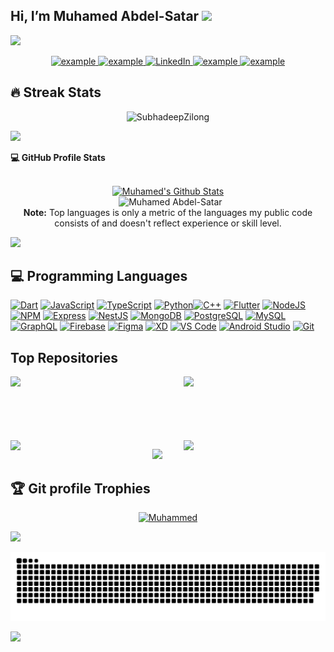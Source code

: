 ## Hi, I’m Muhamed Abdel-Satar <img src = "https://raw.githubusercontent.com/MartinHeinz/MartinHeinz/master/wave.gif" width = 30px> 
<p>
  <a href="https://github.com/DenverCoder1/readme-typing-svg"><img src="https://readme-typing-svg.herokuapp.com?&font=IBM+Plex+Sans&color=abcdef&size=20&lines=Welcome+to+my+GitHub+Profile!;I'm+a+Software+Developer;I'm+also+studying+Computer+Engineering" /></a>
</p>

<p align ="center">
   <a href="https://api.whatsapp.com/send?phone=0201050609664" target="_blank">
    <img src="https://img.shields.io/badge/Whatsapp-25D366?style=for-the-badge&logo=whatsapp&logoColor=white" alt="example"/>
  </a>
  <a href="mailto:mohamedabdelstar30@gmail.com?subject=Feedback%20From%20Github&body=Hello," target="_blank">
    <img src="https://img.shields.io/badge/Gmail-D14836?style=for-the-badge&logo=gmail&logoColor=white" alt="example"/>
  </a>
   <a href="https://www.linkedin.com/in/abdelsatar5060/" target="_blank">
    <img alt="LinkedIn" src="https://img.shields.io/badge/LinkedIn-0077B5?style=for-the-badge&logo=linkedin&logoColor=white">
  </a>   
  <a href="https://twitter.com/mhmeed3bstar" target="_blank">
      <img src="https://img.shields.io/badge/Twitter-1DA1F2.svg?style=for-the-badge&logo=twitter&logoColor=white" alt="example"/>
    </a>
   <a href="https://www.instagram.com/mohammed_abdel_satar" target="_blank">
      <img src="https://img.shields.io/badge/Instgram-E1306C?style=for-the-badge&logo=instagram&logoColor=white" alt="example"/>
    </a>
  </p>



## 🔥 Streak Stats
<p align="center"><img src="https://github-readme-streak-stats.herokuapp.com/?user=abdelstarMo66%20&theme=tokyonight&hide_border=true" alt="SubhadeepZilong" /></p>

<img src="https://user-images.githubusercontent.com/73097560/115834477-dbab4500-a447-11eb-908a-139a6edaec5c.gif"></a>

 <summary><b>💻 GitHub Profile Stats</b></summary>
  <br/>
  <p align="center">
    <a href=""><img alt="Muhamed's Github Stats" src="https://github-readme-stats.vercel.app/api?username=abdelstarMo66&show_icons=true&count_private=true&theme=tokyonight&hide_border=true" height="192px"/></a>
<br/>
  &nbsp;
	  <img src="https://github-readme-stats.vercel.app/api/top-langs?username=abdelstarMo66&count_private=true&langs_count=10&show_icons=true&locale=en&layout=compact&theme=tokyonight&hide_border=true" alt="Muhamed Abdel-Satar" height="192px"/>
  <br/>
  <b>Note:</b> Top languages is only a metric of the languages my public code consists of and doesn't reflect experience or skill level.
  </p>

<img src="https://user-images.githubusercontent.com/73097560/115834477-dbab4500-a447-11eb-908a-139a6edaec5c.gif"></a>

## 💻 Programming Languages
<p>
<a href="https://dart.dev/" target="_blank" rel="noreferrer"><img src="https://raw.githubusercontent.com/danielcranney/readme-generator/main/public/icons/skills/dart-colored.svg" width="36" height="36" alt="Dart" /></a>
<a href="https://developer.mozilla.org/en-US/docs/Web/JavaScript" target="_blank" rel="noreferrer"><img src="https://raw.githubusercontent.com/danielcranney/readme-generator/main/public/icons/skills/javascript-colored.svg" width="36" height="36" alt="JavaScript" /></a>
<a href="https://www.typescriptlang.org/" target="_blank" rel="noreferrer"><img src="https://raw.githubusercontent.com/danielcranney/readme-generator/main/public/icons/skills/typescript-colored.svg" width="36" height="36" alt="TypeScript" /></a>
<a href="https://www.python.org/" target="_blank" rel="noreferrer"><img src="https://raw.githubusercontent.com/danielcranney/readme-generator/main/public/icons/skills/python-colored.svg" width="36" height="36" alt="Python" /></a><a href="https://docs.microsoft.com/en-us/cpp/?view=msvc-170" target="_blank" rel="noreferrer"><img src="https://raw.githubusercontent.com/danielcranney/readme-generator/main/public/icons/skills/cplusplus-colored.svg" width="36" height="36" alt="C++" /></a>
<a href="https://flutter.dev/" target="_blank" rel="noreferrer"><img src="https://raw.githubusercontent.com/danielcranney/readme-generator/main/public/icons/skills/flutter-colored.svg" width="36" height="36" alt="Flutter" /></a>
<a href="https://nodejs.org/en/" target="_blank" rel="noreferrer"><img src="https://raw.githubusercontent.com/danielcranney/readme-generator/main/public/icons/skills/nodejs-colored.svg" width="36" height="36" alt="NodeJS" /></a>
<a href="https://www.npmjs.com/" target="_blank" rel="noreferrer"><img src="https://github.com/bablubambal/All_logo_and_pictures/blob/main/others/npm.svg" width="36" height="36" alt="NPM" /></a>
<a href="https://expressjs.com/" target="_blank" rel="noreferrer"><img src="https://raw.githubusercontent.com/danielcranney/readme-generator/main/public/icons/skills/express-colored.svg" width="36" height="36" alt="Express" /></a>
<a href="https://docs.nestjs.com/" target="_blank" rel="noreferrer"><img src="https://raw.githubusercontent.com/danielcranney/readme-generator/main/public/icons/skills/nestjs-colored.svg" width="36" height="36" alt="NestJS" /></a>
<a href="https://www.mongodb.com/" target="_blank" rel="noreferrer"><img src="https://raw.githubusercontent.com/danielcranney/readme-generator/main/public/icons/skills/mongodb-colored.svg" width="36" height="36" alt="MongoDB" /></a>
<a href="https://www.postgresql.org/" target="_blank" rel="noreferrer"><img src="https://raw.githubusercontent.com/danielcranney/readme-generator/main/public/icons/skills/postgresql-colored.svg" width="36" height="36" alt="PostgreSQL" /></a>
<a href="https://www.mysql.com/" target="_blank" rel="noreferrer"><img src="https://raw.githubusercontent.com/danielcranney/readme-generator/main/public/icons/skills/mysql-colored.svg" width="36" height="36" alt="MySQL" /></a>
<a href="https://graphql.org/" target="_blank" rel="noreferrer"><img src="https://raw.githubusercontent.com/danielcranney/readme-generator/main/public/icons/skills/graphql-colored.svg" width="36" height="36" alt="GraphQL" /></a>
<a href="https://firebase.google.com/" target="_blank" rel="noreferrer"><img src="https://raw.githubusercontent.com/danielcranney/readme-generator/main/public/icons/skills/firebase-colored.svg" width="36" height="36" alt="Firebase" /></a>
<a href="https://www.figma.com/" target="_blank" rel="noreferrer"><img src="https://raw.githubusercontent.com/danielcranney/readme-generator/main/public/icons/skills/figma-colored.svg" width="36" height="36" alt="Figma" /></a>
<a href="https://www.adobe.com/uk/products/xd.html" target="_blank" rel="noreferrer"><img src="https://raw.githubusercontent.com/danielcranney/readme-generator/main/public/icons/skills/xd-colored.svg" width="36" height="36" alt="XD" /></a>
<a href="https://code.visualstudio.com/" target="_blank" rel="noreferrer"><img src="https://raw.githubusercontent.com/danielcranney/readme-generator/main/public/icons/skills/visualstudiocode.svg" width="36" height="36" alt="VS Code" /></a>
<a href="https://developer.android.com/studio" target="_blank" rel="noreferrer"><img src="https://github.com/MarikIshtar007/MarikIshtar007/blob/master/images//android.svg" width="36" height="36" alt="Android Studio" /></a>
<a href="https://git-scm.com/" target="_blank" rel="noreferrer"><img src="https://github.com/MarikIshtar007/MarikIshtar007/blob/master/images/git.svg" width="36" height="36" alt="Git" /></a>
</p>
<!-- <p>
<img src = 'https://github.com/MarikIshtar007/MarikIshtar007/blob/master/images/dart.svg' height="50" width="50"/> 
<img src = 'https://github.com/MarikIshtar007/MarikIshtar007/blob/master/images/flutter-logo.svg' height="50" width="50"/> 
<img src = 'https://github.com/bablubambal/All_logo_and_pictures/blob/main/cloud/firebase.svg' height="50" width="50"/>
<img src = 'https://github.com/MarikIshtar007/MarikIshtar007/blob/master/images/js.svg' height="50" width="50"/> 
<img src = 'https://github.com/bablubambal/All_logo_and_pictures/blob/main/programming%20languages/typescript.svg' height="50" width="50"/>
<img src = 'https://github.com/bablubambal/All_logo_and_pictures/blob/main/frameworks/nodejs.svg' height="50" width="50"/> 
<img src = 'https://github.com/bablubambal/All_logo_and_pictures/blob/main/others/npm.svg' height="50" width="50"/>
<img src = 'https://github.com/MarikIshtar007/MarikIshtar007/blob/master/images/sql.svg' height="50" width="50"/>
<img src = 'https://github.com/bablubambal/All_logo_and_pictures/blob/main/databases/mongodb.svg' height="50" width="50"/>
<img src = 'https://github.com/MarikIshtar007/MarikIshtar007/blob/master/images/python.svg' height="50" width="50"/>
<img src = 'https://github.com/MarikIshtar007/MarikIshtar007/blob/master/images/git.svg' height="50" width="50"/>
<img src = 'https://github.com/bablubambal/All_logo_and_pictures/blob/main/ides/android-studio.svg' height="50" width="50"/>
<img src = 'https://github.com/bablubambal/All_logo_and_pictures/blob/main/text%20editors/vscode.svg' height="50" width="50"/>	
</p> -->

## Top Repositories

<div width="100%" align="center">
<a href="https://github.com/abdelstarMo66/Bookly_MVVM" align="left"><img align="left" width="45%" src="https://github-readme-stats.vercel.app/api/pin/?username=abdelstarMo66&repo=Bookly_MVVM&title_color=0891b2&text_color=ffffff&icon_color=0891b2&bg_color=1c1917&hide_border=true&locale=en" /></a>
<a href="https://github.com/abdelstarMo66/art-space" align="right"><img align="right" width="45%" src="https://github-readme-stats.vercel.app/api/pin/?username=abdelstarMo66&repo=art-space&title_color=0891b2&text_color=ffffff&icon_color=0891b2&bg_color=1c1917&hide_border=true&locale=en" /></a>
</div>
<br/><br/><br/><br/>
<br/><br/>


<div width="100%" align="center">
<a href="https://github.com/abdelstarMo66/art_space_user" align="left"><img align="left" width="45%" src="https://github-readme-stats.vercel.app/api/pin/?username=abdelstarMo66&repo=art_space_user&title_color=0891b2&text_color=ffffff&icon_color=0891b2&bg_color=1c1917&hide_border=true&locale=en" /></a>
<a href="https://github.com/abdelstarMo66/art_space_artist" align="right"><img align="right" width="45%" src="https://github-readme-stats.vercel.app/api/pin/?username=abdelstarMo66&repo=art_space_artist&title_color=0891b2&text_color=ffffff&icon_color=0891b2&bg_color=1c1917&hide_border=true&locale=en" /></a>
</div>

<img src="https://user-images.githubusercontent.com/73097560/115834477-dbab4500-a447-11eb-908a-139a6edaec5c.gif"></a>

## :trophy: Git profile Trophies

<p align="center"> <a href=""><img src="https://github-profile-trophy.vercel.app/?username=abdelstarMo66&layout=compact&theme=tokyonight&count_private=true&show_icons=true&locale=en&hide_border=true" alt="Muhammed" /></a> </p>

<img src="https://user-images.githubusercontent.com/73097560/115834477-dbab4500-a447-11eb-908a-139a6edaec5c.gif"></a>

<p align="center">
  <img  src="https://raw.githubusercontent.com/Elanza-48/Elanza-48/main/resources/img/github-contribution-grid-snake.svg"
    alt="example" />
</p>

<img src="https://user-images.githubusercontent.com/73097560/115834477-dbab4500-a447-11eb-908a-139a6edaec5c.gif"></a>
